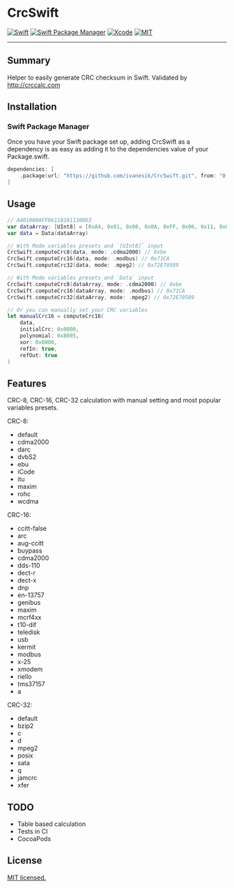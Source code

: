 # CrcSwift

[![Swift](https://img.shields.io/badge/Swift->5.0-orange.svg)](https://swift.org)
[![Swift Package Manager](https://img.shields.io/badge/Swift_Package_Manager-compatible-orange?style=flat-square)](https://img.shields.io/badge/Swift_Package_Manager-compatible-orange?style=flat-square)
[![Xcode](https://img.shields.io/badge/Xcode-14.0-blue.svg)](https://developer.apple.com/xcode)
[![MIT](https://img.shields.io/badge/License-MIT-red.svg)](https://opensource.org/licenses/MIT)
____

## Summary

Helper to easily generate CRC checksum in Swift.
Validated by http://crccalc.com

## Installation

### Swift Package Manager

Once you have your Swift package set up, adding CrcSwift as a dependency is as easy as adding it to the dependencies value of your Package.swift.

```swift
dependencies: [
    .package(url: "https://github.com/ivanesik/CrcSwift.git", from: "0.0.2")
]
```

## Usage

```swift
// A401000AFF061101011300D3
var dataArray: [UInt8] = [0xA4, 0x01, 0x00, 0x0A, 0xFF, 0x06, 0x11, 0x01, 0x01, 0x13, 0x00, 0xD3]
var data = Data(dataArray)

// With Mode variables presets and `[UInt8]` input
CrcSwift.computeCrc8(data, mode: .cdma2000) // 0xbe
CrcSwift.computeCrc16(data, mode: .modbus) // 0x71CA
CrcSwift.computeCrc32(data, mode: .mpeg2) // 0x72E70589

// With Mode variables presets and `Data` input
CrcSwift.computeCrc8(dataArray, mode: .cdma2000) // 0xbe
CrcSwift.computeCrc16(dataArray, mode: .modbus) // 0x71CA
CrcSwift.computeCrc32(dataArray, mode: .mpeg2) // 0x72E70589

// Or you can manually set your CRC variables
let manualCrc16 = computeCrc16(
    data,
    initialCrc: 0x0000,
    polynomial: 0x8005,
    xor: 0x0000,
    refIn: true,
    refOut: true
)
```

## Features

CRC-8, CRC-16, CRC-32 calculation with manual setting and most popular variables presets.

CRC-8:
- default
- cdma2000
- darc
- dvbS2
- ebu
- iCode
- itu
- maxim
- rohc
- wcdma

CRC-16:
- ccitt-false
- arc
- aug-ccitt
- buypass
- cdma2000
- dds-110
- dect-r
- dect-x
- dnp
- en-13757
- genibus
- maxim
- mcrf4xx
- t10-dif
- teledisk
- usb
- kermit
- modbus
- x-25
- xmodem
- riello
- tms37157
- a

CRC-32:
- default
- bzip2
- c
- d
- mpeg2
- posix
- sata
- q
- jamcrc
- xfer

## TODO
- Table based calculation
- Tests in CI
- CocoaPods

## License

[MIT licensed.](LICENSE)
